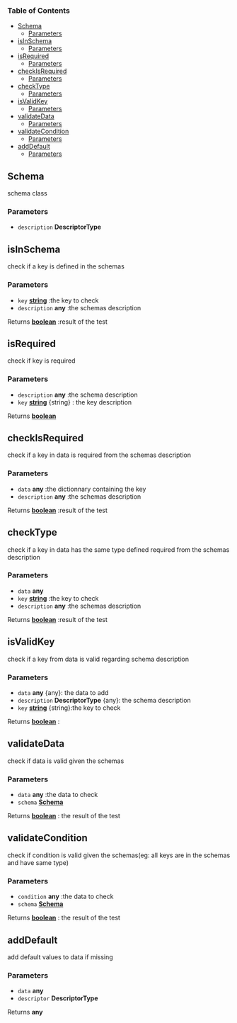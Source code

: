 <!-- Generated by documentation.js. Update this documentation by updating the source code. -->

### Table of Contents

*   [Schema][1]
    *   [Parameters][2]
*   [isInSchema][3]
    *   [Parameters][4]
*   [isRequired][5]
    *   [Parameters][6]
*   [checkIsRequired][7]
    *   [Parameters][8]
*   [checkType][9]
    *   [Parameters][10]
*   [isValidKey][11]
    *   [Parameters][12]
*   [validateData][13]
    *   [Parameters][14]
*   [validateCondition][15]
    *   [Parameters][16]
*   [addDefault][17]
    *   [Parameters][18]

## Schema

schema class

### Parameters

*   `description` **DescriptorType**&#x20;

## isInSchema

check if a key is defined in the schemas

### Parameters

*   `key` **[string][19]** :the key to check
*   `description` **any** :the schemas description

Returns **[boolean][20]** :result of the test

## isRequired

check if key is required

### Parameters

*   `description` **any** :the schema description
*   `key` **[string][19]** {string} : the key description

Returns **[boolean][20]**&#x20;

## checkIsRequired

check if a key in data  is required from the schemas description

### Parameters

*   `data` **any** :the dictionnary containing the key
*   `description` **any** :the schemas description

Returns **[boolean][20]** :result of the test

## checkType

check if a key in data  has the same type defined required from the schemas description

### Parameters

*   `data` **any**&#x20;
*   `key` **[string][19]** :the key to check
*   `description` **any** :the schemas description

Returns **[boolean][20]** :result of the test

## isValidKey

check if a key from data is valid regarding  schema description

### Parameters

*   `data` **any** {any}: the data to add
*   `description` **DescriptorType** {any}: the schema description
*   `key` **[string][19]** {string}:the key to check

Returns **[boolean][20]** :

## validateData

check if data is valid given the schemas

### Parameters

*   `data` **any** :the data to check
*   `schema` **[Schema][1]**&#x20;

Returns **[boolean][20]** : the result of the test

## validateCondition

check if condition is valid given the schemas(eg: all keys are in the schemas and have same type)

### Parameters

*   `condition` **any** :the data to check
*   `schema` **[Schema][1]**&#x20;

Returns **[boolean][20]** : the result of the test

## addDefault

add default values to data if missing

### Parameters

*   `data` **any**&#x20;
*   `descriptor` **DescriptorType**&#x20;

Returns **any**&#x20;

[1]: #schema

[2]: #parameters

[3]: #isinschema

[4]: #parameters-1

[5]: #isrequired

[6]: #parameters-2

[7]: #checkisrequired

[8]: #parameters-3

[9]: #checktype

[10]: #parameters-4

[11]: #isvalidkey

[12]: #parameters-5

[13]: #validatedata

[14]: #parameters-6

[15]: #validatecondition

[16]: #parameters-7

[17]: #adddefault

[18]: #parameters-8

[19]: https://developer.mozilla.org/docs/Web/JavaScript/Reference/Global_Objects/String

[20]: https://developer.mozilla.org/docs/Web/JavaScript/Reference/Global_Objects/Boolean
